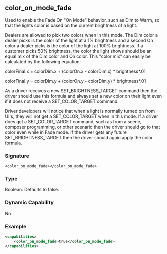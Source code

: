 ## color\_on\_mode\_fade

Used to enable the Fade On "On Mode" behavior, such as Dim to Warm, so that the lights color is based on the current brightness of a light.

Dealers are allowed to pick two colors when in this mode. The Dim color a dealer picks is the color of the light at a 1% brightness and a second On color a dealer picks is the color of the light at 100% brightness. If a customer picks 50% brightness, the color the light shows should be an equal mix of the Dim color and On color. This "color mix" can easily be calculated by the following equation:

colorFinal.x = colorDim.x + (colorOn.x - colorDim.x) * brightness*.01

colorFinal.y = colorDim.y + (colorOn.y - colorDim.y) * brightness*.01

As a driver receives a new SET\_BRIGHTNESS\_TARGET command then the driver should use this formula and always set a new color on their light even if it does not receive a SET\_COLOR\_TARGET command.

Driver developers will notice that when a light is normally turned on from UI's, they will not get a SET\_COLOR\_TARGET when in this mode. If a driver does get a SET\_COLOR\_TARGET command, such as from a scene, composer programming, or other scenario then the driver should go to that color even while in Fade mode. If the driver gets any future SET\_BRIGHTNESS\_TARGET then the driver should again apply the color formula.


### Signature

`<color_on_mode_fade></color_on_mode_fade>`


### Type

Boolean. Defaults to false.


### Dynamic Capability

No


### Example

```xml
<capabilities>
    <color_on_mode_fade>true</color_on_mode_fade>
</capabilities>
```

